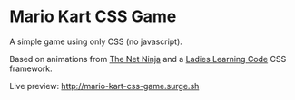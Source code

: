 # Mario Kart CSS Game
A simple game using only CSS (no javascript).

Based on animations from [The Net Ninja](https://www.youtube.com/thenetninja) and a [Ladies Learning Code](http://ladieslearningcode.com/chapters/montreal/) CSS framework.

Live preview: http://mario-kart-css-game.surge.sh